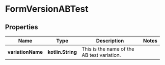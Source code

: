 
# FormVersionABTest

## Properties
| Name | Type | Description | Notes |
| ------------ | ------------- | ------------- | ------------- |
| **variationName** | **kotlin.String** | This is the name of the AB test variation. |  |



